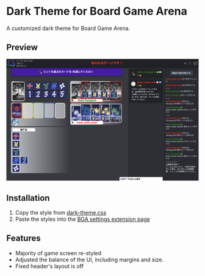 # Dark Theme for Board Game Arena

A customized dark theme for Board Game Arena.

## Preview
![Preview of BGA Dark Theme](./images/screenshot.jpg)

## Installation
1. Copy the style from [dark-theme.css](https://github.com/bm-yamaguchi/bga-dark-theme/blob/master/dark-theme.css)
2. Paste the styles into the [BGA settings extension page](https://boardgamearena.com/preferences?section=advanced)

## Features
- Majority of game screen re-styled
- Adjusted the balance of the UI, including margins and size.
- Fixed header's layout is off
